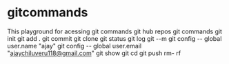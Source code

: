 # gitcommands
This playground for acessing git commands git hub repos
git commands 
git init 
git add .
git commit
git clone
git status
git log
git --m
git config -- global user.name "ajay"
git config -- global user.email "ajaychiluveru118@gmail.com"
git show
git cd 
git push
rm- rf
